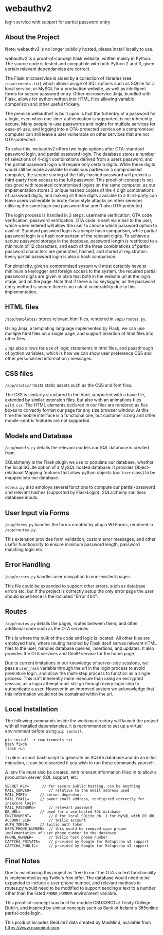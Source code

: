 # webauthv2
login service with support for partial password entry

## About the Project

Note: webauthv2 is no longer publicly hosted, please install locally to use.

webauthv2 is a proof-of-concept flask website, written mainly in Python.
The source code is tested and compatible with both Python 2 and 3, given certain relevant dependancies are correct.

The Flask microservice is aided by a collection of libraries (see <code>requirements.txt</code>) which allows usage of SQL options such as SQLite for a local service, or MySQL for a production website, as well as intelligent forms for secure password entry. Other microservice Jinja, bundled with Flask, allows for python written into HTML files allowing variable comparison and other useful trickery.

The premise webauthv2 is built upon is that the full entry of a password for a login, even when one-time-authenication is supported, is not inherently secure. Many people re-use passwords and logins for multiple services for ease-of-use, and logging into a OTA-protected service on a compromised computer can still leave a user vulnerable on other services that are not OTA-protected.

To solve this, webauthv2 offers two login options after OTA: standard password login, and partial password login. The database stores a number of selections of 4-digit combinations derived from a users password, and the partial password login will require only certain digits. While these digits would still be made available to malicious parties on a compromised computer, the secure storing of the fully-hashed password will prevent a third-party from access to the full password.
This proof-of-concept is not designed with repeated compromised logins on the same computer, as our implementation stores 3 unique hashed copies of the 4 digit combinations of password digits, and making all these digits available to a third-party can leave users vulnerable to brute-force style attacks on other services utilising the same login and password that aren't also OTA protected.

The login process is handled in 3 steps: username verification, OTA code verification, password verification. OTA code is sent via email to the user, which when entered will allow the user to choose which password option to avail of. Standard password login is a simple hash comparison, while partial password login is a hash comparison of the relevant digits. To achieve a secure password storage in the database, password length is restricted to a minimum of 12 characters, and each of the three combinations of partial password characters are generated, hashed, and stored at registration. Every partial password login is also a hash comparison.

For simplicity, given a compromised system will most certainly have at minimum a keylogger and foreign access to the system, the required partial password digits are given in plain text both in the website url at the login stage, and on the page. Note that if there is no keylogger, as the password entry method is secure there is no risk of vulnerability due to this implementation.

## HTML files
<code>/app/templates/</code> stores relevant html files, rendered in <code>/app/routes.py</code>.

Using Jinja, a templating language implemented by Flask, we can use multiple html files on a single page, and support insertion of html files into other files.

Jinja also allows for use of logic statements in html files, and passthrough of python variables, which is how we can show user preference CSS and other personalised information / messages.

## CSS files

<code>/app/static/</code> hosts static assets such as the CSS and font files.

The CSS is similarly structured to the html; supported with a base file, extended by similar extension files, but also with an animations files <code>wild.css</code>. The HTML elements declared in our files are rendered as flex boxes to correctly format our page for any size browser window. At this time the mobile interface is a functional one, but customer sizing and other mobile-centric features are not supported.

## Models and Database

<code>/app/models.py</code> details the relevant models our SQL database is created from.

SQLalchemy is the Flask plugin we use to populate our database, whether the local SQLite option of a MySQL hosted database. It provides Object-relational Mapping features that allow python objects (our <code>User</code> class) to be mapped into our database.

<code>models.py</code> also employs several functions to compute our partial-password and relevant hashes (supported by FlaskLogin). SQLalchemy sanitises database inputs.

## User Input via Forms

<code>/app/forms.py</code> handles the forms created by plugin WTForms, rendered in <code>/app/routes.py</code>.

This extension provides form validation, custom error messages, and other useful functionality to ensure minimum password length, password matching login etc.

## Error Handling

<code>/app/errors.py</code> handles user navigation to non-existent pages.

This file could be expanded to support other errors, such as database errors etc, but if the project is correctly setup the only error page the user should experience is the included "Error 404".

## Routes

<code>/app/routes.py</code> details the pages, routes between them, and other additional code such as the OTA services.

This is where the bulk of the code and logic is located. All other files are employed here, where routing handled by Flask itself serves relevant HTML files to the user, handles database queries, insertions, and updates. It also provides the OTA services and GeoIP service for the home page.

Due to current limitations in our knowledge of server-side sessions, we pass a <code>user_hash</code> variable through the url in the login process to avoid premature login, and allow the multi-step process to function as a single process. This isn't inherently more insecure than using an encrypted session, as a login attempt must still go through every login step to authenticate a user. However in an improved system we acknowledge that this information would not be contained within the url.

## Local Installation

The following commands inside the working directory will launch the project with all installed dependencies. it is recommended to set up a virtual environment before using <code>pip install</code>.

<pre><code>pip install -r requirements.txt
bash fixdb
flask run
</code></pre>

<code>fixdb</code> is a short bash script to generate an SQLite database and do an initial migration, it can be discarded if you wish to run these commands yourself.

A .env file must also be created, with relevant information filled in to allow a production server, SQL support, etc:
<pre><code>SECRET_KEY=		// for secure public hosting, can be anything
MAIL_SERVER=		// relative to the email address used
MAIL_PORT=		// server dependent
MAIL_EMAIL=		// owner email address, configured correctly for insecure login
MAIL_PASSWORD=		// relevant password
DB_URL=			// used for a web-hosted SQL database
ENVIRONMENT=		// 0 for local SQLite db, 1 for MySQL with DB_URL
ACCOUNT_SID=		// twilio account
AUTH_TOKEN=		// twilio auth token
USER_PHONE_NUMBER=	// this would be removed upon proper implementation of user phone number in the database
PHONE_NUMBER=		// twilio host phone number
CAPTCHA_PRIVATE=	// provided by Google for ReCaptcha v2 support
CAPTCHA_PUBLIC=		// provided by Google for ReCaptcha v2 support
</code></pre>

## Final Notes

Due to maintaining this project as 'free to run' the OTA via text functionality is implemented using Twilio's free offer. The database would need to be expanded to include a user phone number, and relevant methods in routes.py would need to be modified to support sending a text to a number other than the listed <code>PHONE_NUMBER</code> environment variable.

This proof-of-concept was built for module CSU33BC1 at Trinity College Dublin, and inspired by similar concepts such as Bank of Ireland's 365online partial-code login.

This product includes GeoLite2 data created by MaxMind, available from
<a href="https://www.maxmind.com">https://www.maxmind.com</a>.
